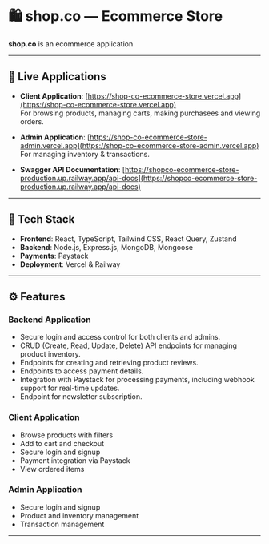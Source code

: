 # 🛍️ shop.co — Ecommerce Store

**shop.co** is an ecommerce application 

---

## 🔗 Live Applications

- **Client Application**: [https://shop-co-ecommerce-store.vercel.app](https://shop-co-ecommerce-store.vercel.app)  
  For browsing products, managing carts, making purchasees and viewing orders.

- **Admin Application**: [https://shop-co-ecommerce-store-admin.vercel.app](https://shop-co-ecommerce-store-admin.vercel.app)  
  For managing inventory & transactions.

- **Swagger API Documentation**: [https://shopco-ecommerce-store-production.up.railway.app/api-docs](https://shopco-ecommerce-store-production.up.railway.app/api-docs)

---

## 🧱 Tech Stack

- **Frontend**: React, TypeScript, Tailwind CSS, React Query, Zustand
- **Backend**: Node.js, Express.js, MongoDB, Mongoose
- **Payments**: Paystack
- **Deployment**: Vercel & Railway

---

## ⚙️ Features

### Backend Application 
- Secure login and access control for both clients and admins.
- CRUD (Create, Read, Update, Delete) API endpoints for managing product inventory.
- Endpoints for creating and retrieving product reviews.
- Endpoints to access payment details.
- Integration with Paystack for processing payments, including webhook support for real-time updates.
- Endpoint for newsletter subscription.

### Client Application
- Browse products with filters
- Add to cart and checkout
- Secure login and signup
- Payment integration via Paystack
- View ordered items

### Admin Application
- Secure login and signup
- Product and inventory management
- Transaction management

---
